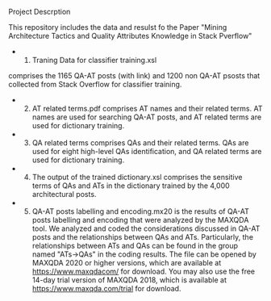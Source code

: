 Project Descrption

This repository includes the data and resulst fo the Paper "Mining Architecture Tactics and Quality Attributes Knowledge in Stack Pverflow"

- 1. Traning Data for classifier training.xsl

comprises the 1165 QA-AT posts (with link) and 1200 non QA-AT psosts that collected from Stack Overflow for classifier training.

- 2. AT related terms.pdf
comprises AT names and their related terms. AT names are used for searching QA-AT posts, and AT related terms are used for dictionary training.

- 3. QA related terms
comprises QAs and their related terms. QAs are used for eight high-level QAs identification, and QA related terms are used for dictionary training.

- 4. The output of the trained dictionary.xsl
comprises the sensitive terms of QAs and ATs in the dictionary trained by the 4,000 architectural posts.

- 5. QA-AT posts labelling and encoding.mx20
is the results of QA-AT posts labelling and encoding that were analyzed by the MAXQDA tool. 
We analyzed and coded the considerations discussed in QA-AT posts and the relationships between QAs and ATs. 
Particularly, the relationships between ATs and QAs can be found in the group named "ATs->QAs" in the coding results. 
The file can be opened by MAXQDA 2020 or higher versions, which are available at https://www.maxqdacom/ for download. 
You may also use the free 14-day trial version of MAXQDA 2018, which is available at https://www.maxqda.com/trial for download.
